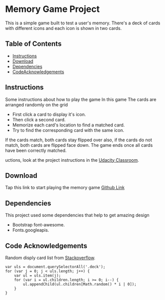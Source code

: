 # Memory Game Project
This is a simple game built to test a user's memory. There's a deck of cards with different icons and each icon is shown in two cards.

## Table of Contents

* [Instructions](#instructions)
* [Download](#Download)
* [Dependencies](#Dependencies)
* [CodeAcknowledgements](#CodeAcknowledgements)

## Instructions
Some instructions about how to play the game
In this game The cards are arranged randomly on the grid
* First click a card to display it's icon.
* Then click a second card.
* Memorize each card's location to find a matched card.
* Try to find the corresponding card with the same icon.

If the cards match, both cards stay flipped over also, if the cards do not match, both cards are flipped face down.
The game ends once all cards have been correctly matched.

uctions, look at the project instructions in the [Udacity Classroom](https://classroom.udacity.com/me).

## Download
Tap this link to start playing the memory game [Github Link](https://github.com/bashaerqr?tab=projects)

## Dependencies
This project used some dependencies that help to get amazing design
* Bootstrap font-awesome.
* Fonts.googleapis.

## Code Acknowledgements
Random disply card list from [Stackoverflow]( https://stackoverflow.com/questions/26072777/randomly-display-list-items).
```
var uls = document.querySelectorAll('.deck');
for (var j = 0; j < uls.length; j++) {
    var ul = uls.item(j);
    for (var i = ul.children.length; i >= 0; i--) {
        ul.appendChild(ul.children[Math.random() * i | 0]);
    }
}
```
